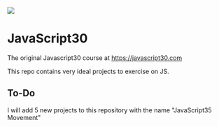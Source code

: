 ![](https://javascript30.com/images/JS3-social-share.png)

# JavaScript30

The original Javascript30 course at https://javascript30.com 

This repo contains very ideal projects to exercise on JS.

## To-Do

I will add 5 new projects to this repository with the name "JavaScript35 Movement" 